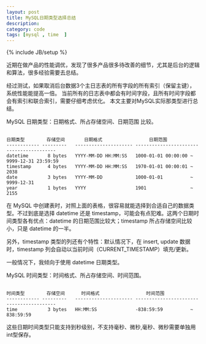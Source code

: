 ```yaml
---
layout: post
title: MySQL日期类型选择总结
description: 
category: code 
tags: [mysql , time  ]
---
```

{% include JB/setup %}

近期在做产品的性能调优，发现了很多产品很多待改善的细节，尤其是后台的逻辑和算法，很多经验需要去总结。

经过测试，如果取消后台数据3个主日志表的所有字段的所有索引（保留主键），系统性能能提高一倍。
当前所有的日志表中都会有时间字段，且所有时间字段都会有索引和联合索引，需要仔细考虑优化。
本文主要对MySQL实际那类型进行总结。


MySQL 日期类型：日期格式、所占存储空间、日期范围 比较。 

```

日期类型        存储空间       日期格式                 日期范围 
------------ ---------   --------------------- ----------------------------------------- 
datetime       8 bytes   YYYY-MM-DD HH:MM:SS   1000-01-01 00:00:00 ~ 9999-12-31 23:59:59 
timestamp      4 bytes   YYYY-MM-DD HH:MM:SS   1970-01-01 00:00:01 ~ 2038 
date           3 bytes   YYYY-MM-DD            1000-01-01          ~ 9999-12-31 
year           1 bytes   YYYY                  1901                ~ 2155 

```

在 MySQL 中创建表时，对照上面的表格，很容易就能选择到合适自己的数据类型。不过到底是选择 datetime 还是 timestamp，可能会有点犯难。这两个日期时间类型各有优点：datetime 的日期范围比较大；timestamp 所占存储空间比较小，只是 datetime 的一半。 

另外，timestamp 类型的列还有个特性：默认情况下，在 insert, update 数据时，timestamp 列会自动以当前时间（CURRENT_TIMESTAMP）填充/更新。


一般情况下，我倾向于使用 datetime 日期类型。 

MySQL 时间类型：时间格式、所占存储空间、时间范围。 

```

时间类型        存储空间      时间格式                 时间范围 
------------ ---------   --------------------- ----------------------------------------- 
time           3 bytes   HH:MM:SS              -838:59:59          ~ 838:59:59 

```

这些日期时间类型只能支持到秒级别，不支持毫秒、微秒,毫秒、微秒需要单独用int型保存。 


